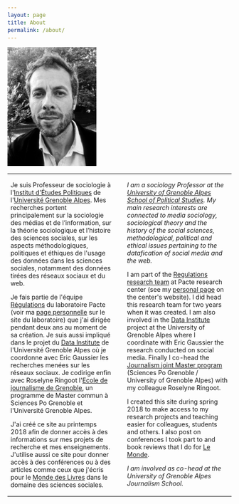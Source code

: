 ```yaml
---
layout: page
title: About
permalink: /about/
---
```


<img src="/img/27092013-IMG_1487-N&B-light.jpeg" width="200px">

<table>
<tr>
<td width="48%" valign="top">

Je suis Professeur de sociologie à l'[Institut d'Études Politiques](http://www.sciencespo-grenoble.fr/) de l'[Université Grenoble Alpes](https://www.communaute-univ-grenoble-alpes.fr/). Mes recherches portent principalement sur la sociologie des médias et de l’information, sur la théorie sociologique et l’histoire des sciences sociales, sur les aspects méthodologiques, politiques et éthiques de l'usage des données dans les sciences sociales, notamment des données tirées des réseaux sociaux et du web.

Je fais partie de l'équipe [Régulations](https://www.pacte-grenoble.fr/page/regulations) du laboratoire Pacte (voir ma [page personnelle](https://www.pacte-grenoble.fr/membres/gilles-bastin) sur le site du laboratoire) que j'ai dirigée pendant deux ans au moment de sa création. Je suis aussi impliqué dans le projet du [Data Institute](https://data-institute.univ-grenoble-alpes.fr/) de l'Université Grenoble Alpes où je coordonne avec Eric Gaussier les recherches menées sur les réseaux sociaux. Je codirige enfin avec Roselyne Ringoot l'[Ecole de journalisme de Grenoble](http://wwww.ejdg.fr), un programme de Master commun à Sciences Po Grenoble et l'Université Grenoble Alpes.

J'ai créé ce site au printemps 2018 afin de donner accès à des informations sur mes projets de recherche et mes enseignements. J'utilise aussi ce site pour donner accès à des conférences ou à des articles comme ceux que j'écris pour le [Monde des Livres](https://lemonde.fr/livres/) dans le domaine des sciences sociales.

</td>
<td width="4%">
</td>
<td width="48%" valign="top">

<i>I am a sociology Professor at the [University of Grenoble Alpes](https://www.communaute-univ-grenoble-alpes.fr/) [School of Political Studies](http://www.sciencespo-grenoble.fr/). My main research interests are connected to media sociology, sociological theory and the history of the social sciences, methodological, political and ethical issues pertaining to the datafication of social media and the web.</i>

I am part of the [Regulations research team](https://www.pacte-grenoble.fr/page/regulations) at Pacte research center (see my [personal page](https://www.pacte-grenoble.fr/membres/gilles-bastin) on the center's website). I did head this research team for two years when it was created. I am also involved in the [Data Institute](https://data-institute.univ-grenoble-alpes.fr/) project at the University of Grenoble Alpes where I coordinate with Eric Gaussier the research conducted on social media. Finally I co-head the [Journalism joint Master program](http://wwww.ejdg.fr) (Sciences Po Grenoble / University of Grenoble Alpes) with my colleague Roselyne Ringoot.

I created this site during spring 2018 to make access to my research projects and teaching easier for colleagues, students and others. I also post on conferences I took part to and book reviews that I do for [Le Monde](https://lemonde.fr/livres/).

<i>I am involved as co-head at the University of Grenoble Alpes Journalism School.</i>

</td>
</tr>
</table>
